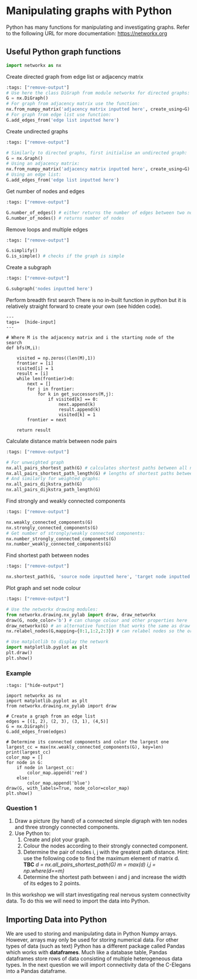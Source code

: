 # Manipulating graphs with Python

Python has many functions for manipulating and investigating graphs.
Refer to the following URL for more documentation:
<https://networkx.org>

## Useful Python graph functions

``` python
import networkx as nx
```
Create directed graph from edge list or adjacency matrix

``` python
:tags: ["remove-output"]
# Use here the class DiGraph from module networkx for directed graphs:
G = nx.DiGraph()
# For graph from adjacency matrix use the function:
nx.from_numpy_matrix('adjacency matrix inputted here', create_using=G)
# For graph from edge list use function:
G.add_edges_from('edge list inputted here')
```
Create undirected graphs
``` python
:tags: ["remove-output"]

# Similarly to directed graphs, first initialise an undirected graph:
G = nx.Graph()
# Using an adjacency matrix:
nx.from_numpy_matrix('adjacency matrix inputted here', create_using=G)
# Using an edge list:
G.add_edges_from('edge list inputted here')
```

Get number of nodes and edges
``` python
:tags: ["remove-output"]

G.number_of_edges() # either returns the number of edges between two nodes if specified or the total number of edges
G.number_of_nodes() # returns number of nodes
```

Remove loops and multiple edges
```python
:tags: ["remove-output"]

G.simplify()
G.is_simple() # checks if the graph is simple
```

Create a subgraph
```python
:tags: ["remove-output"]

G.subgraph('nodes inputted here')
```

Perform breadth first search
There is no in-built function in python but it is relatively straight forward to create your own (see hidden code).
```{code-cell} ipython3
---
tags=  [hide-input]
---

# Where M is the adjacency matrix and i the starting node of the search
def bfs(M,i):

    visited = np.zeros((len(M),1))
    frontier = [i]
    visited[i] = 1
    result = [i]
    while len(frontier)>0:
        next = []
        for j in frontier:
            for k in get_successors(M,j):
                if visited[k] == 0:
                    next.append(k)
                    result.append(k)
                    visited[k] = 1
        frontier = next

    return result

```

Calculate distance matrix between node pairs
```python
:tags: ["remove-output"]

# For unweighted graph
nx.all_pairs_shortest_path(G) # calculates shortest paths between all nodes
nx.all_pairs_shortest_path_length(G) # lengths of shortest paths between nodes 
# And similarly for weighted graphs:
nx.all_pairs_dijkstra_path(G)
nx.all_pairs_dijkstra_path_length(G)
```

Find strongly and weakly connected components
``` python
:tags: ["remove-output"]

nx.weakly_connected_components(G)
nx.strongly_connected_components(G)
# Get number of strongly/weakly connected components:
nx.number_strongly_connected_components(G)
nx.number_weakly_connected_components(G)
```
Find shortest path between nodes
```python
:tags: ["remove-output"]

nx.shortest_path(G, 'source node inputted here', 'target node inputted here')
```

Plot graph and set node colour
```python
:tags: ["remove-output"]

# Use the networkx drawing modules:
from networkx.drawing.nx_pylab import draw, draw_networkx
draw(G, node_color='b') # can change colour and other properties here
draw_networkx(G) # an alternative function that works the same as draw
nx.relabel_nodes(G,mapping={0:1,1:2,2:3}) # can relabel nodes so the ordering is the same as in matlab

# Use matplotlib to display the network
import matplotlib.pyplot as plt
plt.draw()
plt.show()
```

### Example

```{code-cell} ipython3
:tags: ["hide-output"]

import networkx as nx
import matplotlib.pyplot as plt
from networkx.drawing.nx_pylab import draw

# Create a graph from an edge list 
edges = [(1, 2), (2, 3), (3, 1), (4,5)]
G = nx.DiGraph()
G.add_edges_from(edges)

# Determine its connected components and color the largest one
largest_cc = max(nx.weakly_connected_components(G), key=len)
print(largest_cc)
color_map = []
for node in G:
    if node in largest_cc:
        color_map.append('red')
    else:
        color_map.append('blue')
draw(G, with_labels=True, node_color=color_map)
plt.show()
```

### Question 1
1.  Draw a picture (by hand) of a connected simple digraph with ten nodes and three strongly connected components.
1. Use Python to:
    1. Create and plot your graph.
    1. Colour the nodes according to their strongly connected component.
    1. Determine the pair of nodes i, j with the greatest path distance. Hint: use the following code to find the maximum element of matrix d. **TBC**
        *d = nx.all_pairs_shortest_path(G)*
        *m = max(d)*
        *i,j = np.where(d==m)* 
    1. Determine the shortest path between i and j and increase the width of its edges to 2 points.

In this workshop we will start investigating real nervous system connectivity data. To do this we will need to import the data into Python.

## Importing Data into Python

We are used to storing and manipulating data in Python Numpy arrays. However, arrays may only be used for storing numerical data. For other types of data (such as text) Python has a different package called Pandas which works with **dataframes**. Much like a database table, Pandas dataframes store rows of data consisting of multiple heterogeneous data types. In the next question we will import connectivity data of the C-Elegans into a Pandas dataframe.

